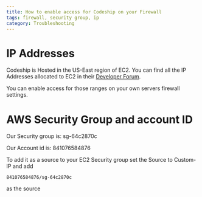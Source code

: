 ```yaml
---
title: How to enable access for Codeship on your Firewall
tags: firewall, security group, ip
category: Troubleshooting
---
```


# IP Addresses

Codeship is Hosted in the US-East region of EC2. You can find all the IP Addresses allocated to EC2 in their
[Developer Forum](https://forums.aws.amazon.com/ann.jspa?annID=1701).

You can enable access for those ranges on your own servers firewall settings.

# AWS Security Group and account ID

Our Security group is: sg-64c2870c

Our Account id is: 841076584876

To add it as a source to your EC2 Security group set the Source to Custom-IP and add 

~~~shell
841076584876/sg-64c2870c 
~~~

as the source